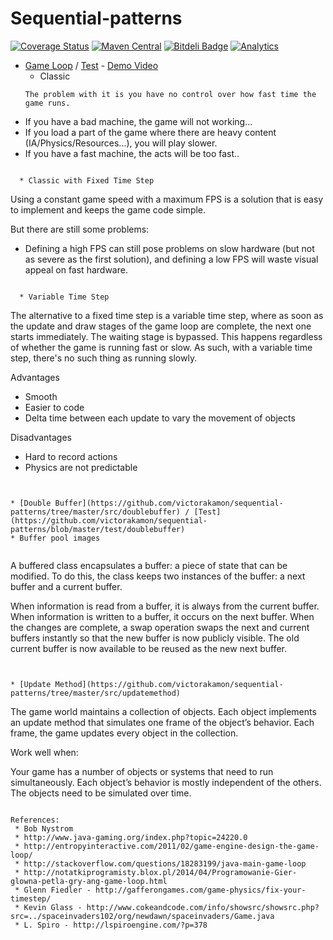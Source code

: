 Sequential-patterns
==================

[![Coverage Status](https://coveralls.io/repos/vicboma1/sequential-patterns/badge.svg?branch=master&service=github)](https://coveralls.io/github/vicboma1/sequential-patterns?branch=master)
[![Maven Central](https://maven-badges.herokuapp.com/maven-central/org.eluder.coveralls/coveralls-maven-plugin/badge.svg)](https://maven-badges.herokuapp.com/maven-central/org.eluder.coveralls/coveralls-maven-plugin/)
[![Bitdeli Badge](https://d2weczhvl823v0.cloudfront.net/vicboma1/sequential-patterns/trend.png)](https://bitdeli.com/free "Bitdeli Badge")
[![Analytics](https://ga-beacon.appspot.com/UA-68658653-1/sequential-patterns/readme)](https://github.com/igrigorik/ga-beacon)

* [Game Loop](https://github.com/victorakamon/sequential-patterns/tree/master/src/gameloop) / [Test](https://github.com/victorakamon/sequential-patterns/blob/master/test/gameloop) -       [    Demo Video](https://youtu.be/O_r42sV9xMM)
  * Classic
  ```
  The problem with it is you have no control over how fast time the game runs.
  
* If you have a bad machine, the game will not working...
* If you load a part of the game where there are heavy content (IA/Physics/Resources...), you will play slower.
* If you have a fast machine, the acts will be too fast..
```

  * Classic with Fixed Time Step
  ```
  Using a constant game speed with a maximum FPS is a solution that is easy to implement and keeps the game code simple. 

But there are still some problems: 

* Defining a high FPS can still pose problems on slow hardware (but not as severe as the first solution),
  and defining a low FPS will waste visual appeal on fast hardware.
```

  * Variable Time Step
  ```
  The alternative to a fixed time step is a variable time step, where as soon as the update and draw stages of the
 game loop are complete, the next one starts immediately. The waiting stage is bypassed. 
 This happens regardless of whether the game is running fast or slow. 
 As such, with a variable time step, there's no such thing as running slowly.

 Advantages
  * Smooth
  * Easier to code
  * Delta time between each update to vary the movement of objects
  
 Disadvantages
  * Hard to record actions
  * Physics are not predictable
  ```
  
  
* [Double Buffer](https://github.com/victorakamon/sequential-patterns/tree/master/src/doublebuffer) / [Test](https://github.com/victorakamon/sequential-patterns/blob/master/test/doublebuffer)
  * Buffer pool images 
   
  ``` 
  A buffered class encapsulates a buffer: a piece of state that can be modified.
 To do this, the class keeps two instances of the buffer: a next buffer and a current buffer.

 When information is read from a buffer, it is always from the current buffer. 
 When information is written to a buffer, it occurs on the next buffer. 
 When the changes are complete, a swap operation swaps the next and current buffers instantly so that the new buffer  is now publicly visible. The old current buffer is now available to be reused as the new next buffer.

 ```
 

* [Update Method](https://github.com/victorakamon/sequential-patterns/tree/master/src/updatemethod)
 ```
 The game world maintains a collection of objects. Each object implements an update method that simulates 
 one frame of the object’s behavior.  Each frame, the game updates every object in the collection.
 
 Work well when:
  
 Your game has a number of objects or systems that need to run simultaneously.
 Each object’s behavior is mostly independent of the others.
 The objects need to be simulated over time.
 ```
   
 References:
  * Bob Nystrom
  * http://www.java-gaming.org/index.php?topic=24220.0
  * http://entropyinteractive.com/2011/02/game-engine-design-the-game-loop/  
  * http://stackoverflow.com/questions/18283199/java-main-game-loop
  * http://notatkiprogramisty.blox.pl/2014/04/Programowanie-Gier-glowna-petla-gry-ang-game-loop.html
  * Glenn Fiedler - http://gafferongames.com/game-physics/fix-your-timestep/
  * Kevin Glass - http://www.cokeandcode.com/info/showsrc/showsrc.php?src=../spaceinvaders102/org/newdawn/spaceinvaders/Game.java
  * L. Spiro - http://lspiroengine.com/?p=378
  
